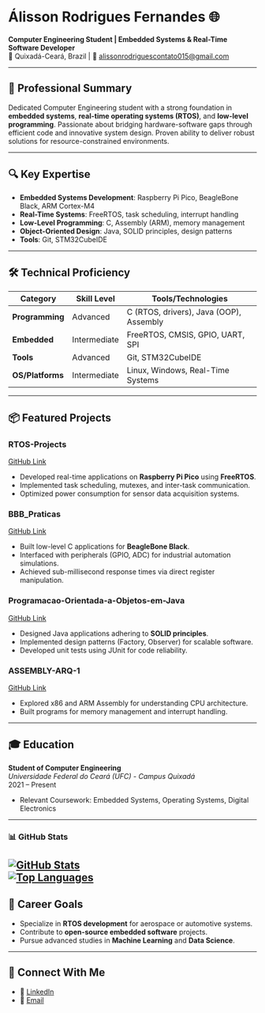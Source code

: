 # Álisson Rodrigues Fernandes 🌐  
**Computer Engineering Student | Embedded Systems & Real-Time Software Developer**  
📍 Quixadá-Ceará, Brazil | 📧 alissonrodriguescontato015@gmail.com  

---

## 📌 Professional Summary  
Dedicated Computer Engineering student with a strong foundation in **embedded systems**, **real-time operating systems (RTOS)**, and **low-level programming**. Passionate about bridging hardware-software gaps through efficient code and innovative system design. Proven ability to deliver robust solutions for resource-constrained environments.  

---

## 🔍 Key Expertise  
- **Embedded Systems Development**: Raspberry Pi Pico, BeagleBone Black, ARM Cortex-M4  
- **Real-Time Systems**: FreeRTOS, task scheduling, interrupt handling  
- **Low-Level Programming**: C, Assembly (ARM), memory management  
- **Object-Oriented Design**: Java, SOLID principles, design patterns  
- **Tools**: Git, STM32CubeIDE  

---

## 🛠️ Technical Proficiency  
| Category          | Skill Level       | Tools/Technologies                          |  
|-------------------|-------------------|---------------------------------------------|  
| **Programming**   | Advanced          | C (RTOS, drivers), Java (OOP), Assembly     |  
| **Embedded**      | Intermediate      | FreeRTOS, CMSIS, GPIO, UART, SPI            |  
| **Tools**         | Advanced          | Git, STM32CubeIDE                           |  
| **OS/Platforms**  | Intermediate      | Linux, Windows, Real-Time Systems           |  

---

## 📦 Featured Projects  

### **RTOS-Projects**  
[GitHub Link](https://github.com/alissonrodrigues0120/RTOS-projects)   
- Developed real-time applications on **Raspberry Pi Pico** using **FreeRTOS**.  
- Implemented task scheduling, mutexes, and inter-task communication.  
- Optimized power consumption for sensor data acquisition systems.  

### **BBB_Praticas**  
[GitHub Link](https://github.com/alissonrodrigues0120/BBB_Praticas)   
- Built low-level C applications for **BeagleBone Black**.  
- Interfaced with peripherals (GPIO, ADC) for industrial automation simulations.  
- Achieved sub-millisecond response times via direct register manipulation.  

### **Programacao-Orientada-a-Objetos-em-Java**  
[GitHub Link](https://github.com/alissonrodrigues0120/Programacao-Orientada-a-Objetos-em-Java)   
- Designed Java applications adhering to **SOLID principles**.  
- Implemented design patterns (Factory, Observer) for scalable software.  
- Developed unit tests using JUnit for code reliability.  

### **ASSEMBLY-ARQ-1**  
[GitHub Link](https://github.com/alissonrodrigues0120/ASSEMBLY-ARQ-1)   
- Explored x86 and ARM Assembly for understanding CPU architecture.  
- Built programs for memory management and interrupt handling.  

---

## 🎓 Education  
**Student of Computer Engineering**  
*Universidade Federal do Ceará (UFC) - Campus Quixadá*  
2021 – Present  
- Relevant Coursework: Embedded Systems, Operating Systems, Digital Electronics  

---


### 📊 GitHub Stats  
[![GitHub Stats](https://github-readme-stats.vercel.app/api?username=alissonrodrigues0120&show_icons=true&theme=dark)](https://github.com/alissonrodrigues0120)  
[![Top Languages](https://github-readme-stats.vercel.app/api/top-langs/?username=alissonrodrigues0120&layout=compact)](https://github.com/alissonrodrigues0120)  
---

## 🌱 Career Goals   
- Specialize in **RTOS development** for aerospace or automotive systems.  
- Contribute to **open-source embedded software** projects.  
- Pursue advanced studies in **Machine Learning** and **Data Science**.  

---

## 🔗 Connect With Me  
- 📄 [LinkedIn](https://www.linkedin.com/in/%C3%A1lisson-rodrigues-a801451b1/)
- 📧 [Email](mailto:alissonrodriguescontato015@gmail.com)  

